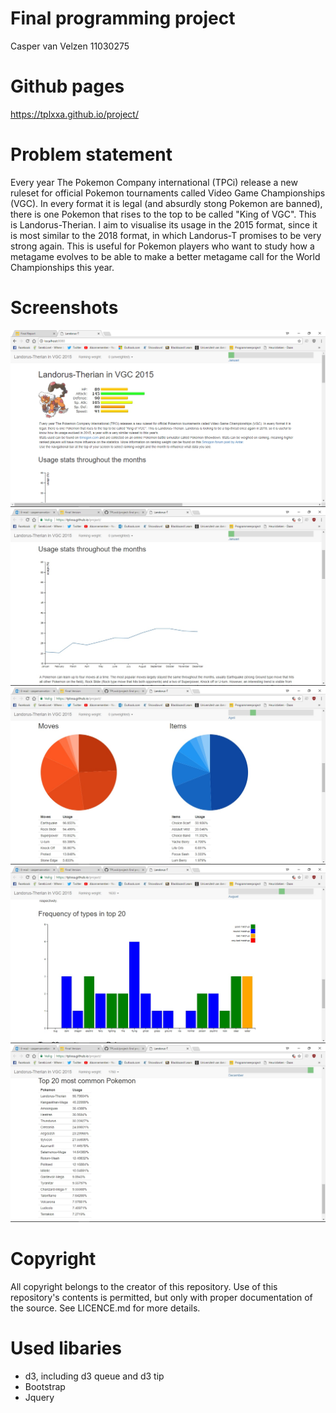 # Final programming project

Casper van Velzen
11030275

# Github pages

https://tplxxa.github.io/project/

# Problem statement

Every year The Pokemon Company international (TPCi) release a new ruleset for official Pokemon tournaments called Video Game Championships (VGC). In every format it is legal (and absurdly stong Pokemon are banned), there is one Pokemon that rises to the top to be called "King of VGC". This is Landorus-Therian. I aim to visualise its usage in the 2015 format, since it is most similar to the 2018 format, in which Landorus-T promises to be very strong again. This is useful for Pokemon players who want to study how a metagame evolves to be able to make a better metagame call for the World Championships this year.

# Screenshots

![](doc/screenshot.jpg)
![](doc/screenshot2.jpg)
![](doc/screenshot3.jpg)
![](doc/screenshot4.jpg)
![](doc/screenshot5.jpg)

# Copyright

All copyright belongs to the creator of this repository. Use of this repository's contents is permitted, but only with proper documentation of the source. See LICENCE.md for more details.

# Used libaries

- d3, including d3 queue and d3 tip
- Bootstrap
- Jquery